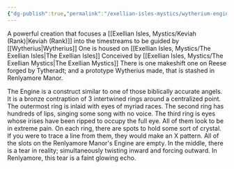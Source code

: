 ```yaml
---
{"dg-publish":true,"permalink":"/exellian-isles-mystics/wytherium-engine/"}
---
```


A powerful creation that focuses a [[Exellian Isles, Mystics/Keviah (Rank)\|Keviah (Rank)]] into the timestreams to be guided by [[Wytherius\|Wytherius]]
One is housed on [[Exellian Isles, Mystics/The Exellian Isles\|The Exellian Isles]]
Conceived by [[Exellian Isles, Mystics/The Exellian Mystics\|The Exellian Mystics]]
There is one makeshift one on Reese forged by Tytheradt; and a prototype Wytherius made, that is stashed in Renlyamore Manor. 

The Engine is a construct similar to one of those biblically accurate angels. It is a bronze contraption of 3 intertwined rings around a centralized point. The outermost ring is inlaid with eyes of myriad races. The second ring has hundreds of lips, singing some song with no voice. The third ring is eyes whose irises have been ripped to occupy the full eye. All of them look to be in extreme pain. On each ring, there are spots to hold some sort of crystal. If you were to trace a line from them, they would make an X pattern. All of the slots on the Renlyamore Manor's Engine are empty. In the middle, there is a tear in reality; simultaneously twisting inward and forcing outward. In Renlyamore, this tear is a faint glowing echo.

